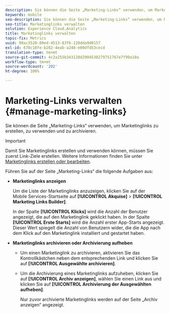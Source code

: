 ```yaml
---
description: Sie können die Seite „Marketing-Links“ verwenden, um Marketinglinks zu erstellen, zu verwenden und zu archivieren.
keywords: mobile
seo-description: Sie können die Seite „Marketing-Links“ verwenden, um Marketinglinks zu erstellen, zu verwenden und zu archivieren.
seo-title: Marketinglinks verwalten
solution: Experience Cloud,Analytics
title: Marketinglinks verwalten
topic-fix: Metrics
uuid: 98ac3520-89ed-4513-83f6-120dda9d0157
exl-id: 678c18fe-b282-4eab-a248-e00dfd53cecd
translation-type: tm+mt
source-git-commit: 4c2a255b343128d2904530279751767e7f99a10a
workflow-type: tm+mt
source-wordcount: '202'
ht-degree: 100%

---
```


# Marketing-Links verwalten {#manage-marketing-links}

Sie können die Seite „Marketing-Links“ verwenden, um Marketinglinks zu erstellen, zu verwenden und zu archivieren.

>[!IMPORTANT]
>
>Damit Sie Marketinglinks erstellen und verwenden können, müssen Sie zuerst Link-Ziele erstellen. Weitere Informationen finden Sie unter [Marketinglinks erstellen oder bearbeiten](/help/using/acquisition-main/c-marketing-links-builder/t-create-edit-adobe-links/t-create-edit-adobe-links.md).

Führen Sie auf der Seite „Marketing-Links“ die folgende Aufgaben aus:

* **Marketinglinks anzeigen**

   Um die Liste der Marketinglinks anzuzeigen, klicken Sie auf der Mobile Services-Startseite auf **[!UICONTROL Akquise]** > **[!UICONTROL Marketing Links Builder]**.

   In der Spalte **[!UICONTROL Klicks]** wird die Anzahl der Benutzer angezeigt, die auf den Marketinglink geklickt haben. In der Spalte **[!UICONTROL Erste Starts]** wird die Anzahl erster App-Starts angezeigt. Dieser Wert spiegelt die Anzahl von Benutzern wider, die die App nach dem Klick auf den Marketinglink installiert und gestartet haben.

* **Marketinglinks archivieren oder Archivierung aufheben**

   * Um einen Marketinglink zu archivieren, aktivieren Sie das Kontrollkästchen neben dem entsprechenden Link und klicken Sie auf **[!UICONTROL Ausgewählte archivieren]**.
   * Um die Archivierung eines Marketinglinks aufzuheben, klicken Sie auf **[!UICONTROL Archiv anzeigen]**, wählen Sie einen Link aus und klicken Sie auf **[!UICONTROL Archivierung der Ausgewählten aufheben]**.

      Nur zuvor archivierte Marketinglinks werden auf der Seite „Archiv anzeigen“ angezeigt.
